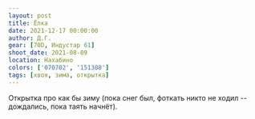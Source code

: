 ```yaml
---
layout: post
title: Ёлка
date: 2021-12-17 00:00:00
author: Д.Г.
gear: [70D, Индустар 61]
shoot_date: 2021-08-09
location: Нахабино
colors: ['070702', '151308']
tags: [хвоя, зима, открытка]
---
```

Открытка про как бы зиму (пока снег был, фоткать никто не ходил -- дождались, пока таять начнёт).
